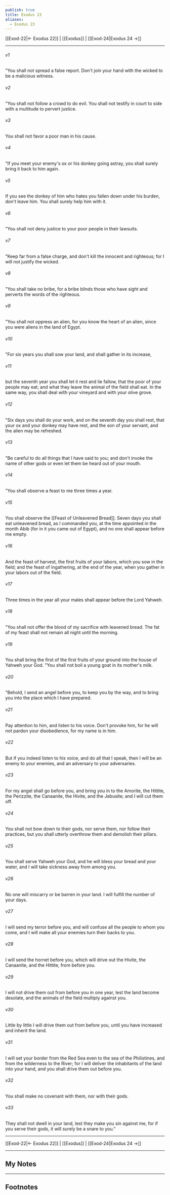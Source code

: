 ```yaml
---
publish: true
title: Exodus 23
aliases:
  - Exodus 23
---
```


[[Exod-22|← Exodus 22]] | [[Exodus]] | [[Exod-24|Exodus 24 →]]
***



###### v1 
"You shall not spread a false report. Don't join your hand with the wicked to be a malicious witness. 

###### v2 
"You shall not follow a crowd to do evil. You shall not testify in court to side with a multitude to pervert justice. 

###### v3 
You shall not favor a poor man in his cause. 

###### v4 
"If you meet your enemy's ox or his donkey going astray, you shall surely bring it back to him again. 

###### v5 
If you see the donkey of him who hates you fallen down under his burden, don't leave him. You shall surely help him with it. 

###### v6 
"You shall not deny justice to your poor people in their lawsuits. 

###### v7 
"Keep far from a false charge, and don't kill the innocent and righteous; for I will not justify the wicked. 

###### v8 
"You shall take no bribe, for a bribe blinds those who have sight and perverts the words of the righteous. 

###### v9 
"You shall not oppress an alien, for you know the heart of an alien, since you were aliens in the land of Egypt. 

###### v10 
"For six years you shall sow your land, and shall gather in its increase, 

###### v11 
but the seventh year you shall let it rest and lie fallow, that the poor of your people may eat; and what they leave the animal of the field shall eat. In the same way, you shall deal with your vineyard and with your olive grove. 

###### v12 
"Six days you shall do your work, and on the seventh day you shall rest, that your ox and your donkey may have rest, and the son of your servant, and the alien may be refreshed. 

###### v13 
"Be careful to do all things that I have said to you; and don't invoke the name of other gods or even let them be heard out of your mouth. 

###### v14 
"You shall observe a feast to me three times a year. 

###### v15 
You shall observe the [[Feast of Unleavened Bread]]. Seven days you shall eat unleavened bread, as I commanded you, at the time appointed in the month Abib (for in it you came out of Egypt), and no one shall appear before me empty. 

###### v16 
And the feast of harvest, the first fruits of your labors, which you sow in the field; and the feast of ingathering, at the end of the year, when you gather in your labors out of the field. 

###### v17 
Three times in the year all your males shall appear before the Lord Yahweh. 

###### v18 
"You shall not offer the blood of my sacrifice with leavened bread. The fat of my feast shall not remain all night until the morning. 

###### v19 
You shall bring the first of the first fruits of your ground into the house of Yahweh your God. "You shall not boil a young goat in its mother's milk. 

###### v20 
"Behold, I send an angel before you, to keep you by the way, and to bring you into the place which I have prepared. 

###### v21 
Pay attention to him, and listen to his voice. Don't provoke him, for he will not pardon your disobedience, for my name is in him. 

###### v22 
But if you indeed listen to his voice, and do all that I speak, then I will be an enemy to your enemies, and an adversary to your adversaries. 

###### v23 
For my angel shall go before you, and bring you in to the Amorite, the Hittite, the Perizzite, the Canaanite, the Hivite, and the Jebusite; and I will cut them off. 

###### v24 
You shall not bow down to their gods, nor serve them, nor follow their practices, but you shall utterly overthrow them and demolish their pillars. 

###### v25 
You shall serve Yahweh your God, and he will bless your bread and your water, and I will take sickness away from among you. 

###### v26 
No one will miscarry or be barren in your land. I will fulfill the number of your days. 

###### v27 
I will send my terror before you, and will confuse all the people to whom you come, and I will make all your enemies turn their backs to you. 

###### v28 
I will send the hornet before you, which will drive out the Hivite, the Canaanite, and the Hittite, from before you. 

###### v29 
I will not drive them out from before you in one year, lest the land become desolate, and the animals of the field multiply against you. 

###### v30 
Little by little I will drive them out from before you, until you have increased and inherit the land. 

###### v31 
I will set your border from the Red Sea even to the sea of the Philistines, and from the wilderness to the River; for I will deliver the inhabitants of the land into your hand, and you shall drive them out before you. 

###### v32 
You shall make no covenant with them, nor with their gods. 

###### v33 
They shall not dwell in your land, lest they make you sin against me, for if you serve their gods, it will surely be a snare to you."

***
[[Exod-22|← Exodus 22]] | [[Exodus]] | [[Exod-24|Exodus 24 →]]

---
## My Notes

---
## Footnotes